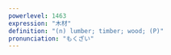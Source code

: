 ```yaml
---
powerlevel: 1463
expression: "木材"
definition: "(n) lumber; timber; wood; (P)"
pronunciation: "もくざい"
---
```

